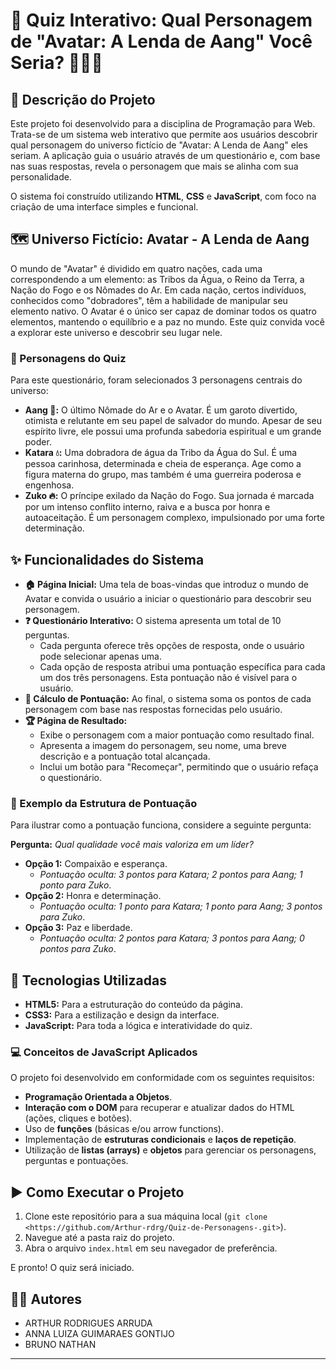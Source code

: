 
# 🔮 Quiz Interativo: Qual Personagem de "Avatar: A Lenda de Aang" Você Seria? 💨💧🔥

## 📝 Descrição do Projeto

Este projeto foi desenvolvido para a disciplina de Programação para Web. Trata-se de um sistema web interativo que permite aos usuários descobrir qual personagem do universo fictício de "Avatar: A Lenda de Aang" eles seriam. A aplicação guia o usuário através de um questionário e, com base nas suas respostas, revela o personagem que mais se alinha com sua personalidade.

O sistema foi construído utilizando **HTML**, **CSS** e **JavaScript**, com foco na criação de uma interface simples e funcional.

## 🗺️ Universo Fictício: Avatar - A Lenda de Aang

O mundo de "Avatar" é dividido em quatro nações, cada uma correspondendo a um elemento: as Tribos da Água, o Reino da Terra, a Nação do Fogo e os Nômades do Ar. Em cada nação, certos indivíduos, conhecidos como "dobradores", têm a habilidade de manipular seu elemento nativo. O Avatar é o único ser capaz de dominar todos os quatro elementos, mantendo o equilíbrio e a paz no mundo. Este quiz convida você a explorar este universo e descobrir seu lugar nele.

### 👥 Personagens do Quiz

Para este questionário, foram selecionados 3 personagens centrais do universo:

* **Aang 💨:** O último Nômade do Ar e o Avatar. É um garoto divertido, otimista e relutante em seu papel de salvador do mundo. Apesar de seu espírito livre, ele possui uma profunda sabedoria espiritual e um grande poder.
* **Katara 💧:** Uma dobradora de água da Tribo da Água do Sul. É uma pessoa carinhosa, determinada e cheia de esperança. Age como a figura materna do grupo, mas também é uma guerreira poderosa e engenhosa.
* **Zuko 🔥:** O príncipe exilado da Nação do Fogo. Sua jornada é marcada por um intenso conflito interno, raiva e a busca por honra e autoaceitação. É um personagem complexo, impulsionado por uma forte determinação.

## ✨ Funcionalidades do Sistema

* **🏠 Página Inicial:** Uma tela de boas-vindas que introduz o mundo de Avatar e convida o usuário a iniciar o questionário para descobrir seu personagem.
* **❓ Questionário Interativo:** O sistema apresenta um total de 10 perguntas.
    * Cada pergunta oferece três opções de resposta, onde o usuário pode selecionar apenas uma.
    * Cada opção de resposta atribui uma pontuação específica para cada um dos três personagens. Esta pontuação não é visível para o usuário.
* **🔢 Cálculo de Pontuação:** Ao final, o sistema soma os pontos de cada personagem com base nas respostas fornecidas pelo usuário.
* **🏆 Página de Resultado:**
    * Exibe o personagem com a maior pontuação como resultado final.
    * Apresenta a imagem do personagem, seu nome, uma breve descrição e a pontuação total alcançada.
    * Inclui um botão para "Recomeçar", permitindo que o usuário refaça o questionário.

### 🎯 Exemplo da Estrutura de Pontuação

Para ilustrar como a pontuação funciona, considere a seguinte pergunta:

**Pergunta:** *Qual qualidade você mais valoriza em um líder?*
* **Opção 1:** Compaixão e esperança.
    * *Pontuação oculta: 3 pontos para Katara; 2 pontos para Aang; 1 ponto para Zuko*.
* **Opção 2:** Honra e determinação.
    * *Pontuação oculta: 1 ponto para Katara; 1 ponto para Aang; 3 pontos para Zuko*.
* **Opção 3:** Paz e liberdade.
    * *Pontuação oculta: 2 pontos para Katara; 3 pontos para Aang; 0 pontos para Zuko*.

## 🚀 Tecnologias Utilizadas

* **HTML5:** Para a estruturação do conteúdo da página.
* **CSS3:** Para a estilização e design da interface.
* **JavaScript:** Para toda a lógica e interatividade do quiz.

### 💻 Conceitos de JavaScript Aplicados

O projeto foi desenvolvido em conformidade com os seguintes requisitos:
* **Programação Orientada a Objetos**.
* **Interação com o DOM** para recuperar e atualizar dados do HTML (ações, cliques e botões).
* Uso de **funções** (básicas e/ou arrow functions).
* Implementação de **estruturas condicionais** e **laços de repetição**.
* Utilização de **listas (arrays)** e **objetos** para gerenciar os personagens, perguntas e pontuações.

## ▶️ Como Executar o Projeto

1.  Clone este repositório para a sua máquina local (`git clone <https://github.com/Arthur-rdrg/Quiz-de-Personagens-.git>`).
2.  Navegue até a pasta raiz do projeto.
3.  Abra o arquivo `index.html` em seu navegador de preferência.

E pronto! O quiz será iniciado.

## 🧑‍💻 Autores

* ARTHUR RODRIGUES ARRUDA
* ANNA LUIZA GUIMARAES GONTIJO
* BRUNO NATHAN  

---
